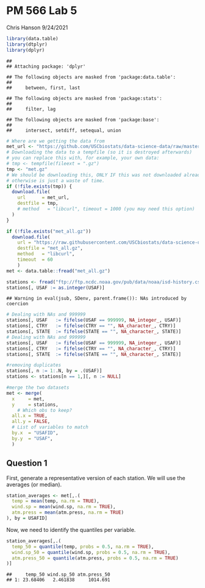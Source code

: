 PM 566 Lab 5
================
Chris Hanson
9/24/2021

``` r
library(data.table)
library(dtplyr)
library(dplyr)
```

    ## 
    ## Attaching package: 'dplyr'

    ## The following objects are masked from 'package:data.table':
    ## 
    ##     between, first, last

    ## The following objects are masked from 'package:stats':
    ## 
    ##     filter, lag

    ## The following objects are masked from 'package:base':
    ## 
    ##     intersect, setdiff, setequal, union

``` r
# Where are we getting the data from
met_url <- "https://github.com/USCbiostats/data-science-data/raw/master/02_met/met_all.gz"
# Downloading the data to a tempfile (so it is destroyed afterwards)
# you can replace this with, for example, your own data:
# tmp <- tempfile(fileext = ".gz")
tmp <- "met.gz"
# We should be downloading this, ONLY IF this was not downloaded already.
# otherwise is just a waste of time.
if (!file.exists(tmp)) {
  download.file(
    url      = met_url,
    destfile = tmp,
    # method   = "libcurl", timeout = 1000 (you may need this option)
  )
}
```

``` r
if (!file.exists("met_all.gz"))
  download.file(
    url = "https://raw.githubusercontent.com/USCbiostats/data-science-data/master/02_met/met_all.gz",
    destfile = "met_all.gz",
    method   = "libcurl",
    timeout  = 60
    )
met <- data.table::fread("met_all.gz")

stations <- fread("ftp://ftp.ncdc.noaa.gov/pub/data/noaa/isd-history.csv")
stations[, USAF := as.integer(USAF)]
```

    ## Warning in eval(jsub, SDenv, parent.frame()): NAs introduced by coercion

``` r
# Dealing with NAs and 999999
stations[, USAF   := fifelse(USAF == 999999, NA_integer_, USAF)]
stations[, CTRY   := fifelse(CTRY == "", NA_character_, CTRY)]
stations[, STATE  := fifelse(STATE == "", NA_character_, STATE)]
# Dealing with NAs and 999999
stations[, USAF   := fifelse(USAF == 999999, NA_integer_, USAF)]
stations[, CTRY   := fifelse(CTRY == "", NA_character_, CTRY)]
stations[, STATE  := fifelse(STATE == "", NA_character_, STATE)]

#removing duplicates
stations[, n := 1:.N, by = .(USAF)]
stations <- stations[n == 1,][, n := NULL]

#merge the two datasets
met <- merge(
  x     = met,      
  y     = stations, 
    # Which obs to keep?
  all.x = TRUE,      
  all.y = FALSE,
  # List of variables to match
  by.x  = "USAFID",
  by.y  = "USAF", 
  )
```

## Question 1

First, generate a representative version of each station. We will use
the averages (or median).

``` r
station_averages <- met[,.(
  temp = mean(temp, na.rm = TRUE),
  wind.sp = mean(wind.sp, na.rm = TRUE),
  atm.press = mean(atm.press, na.rm = TRUE)
), by = USAFID]
```

Now, we need to identify the quantiles per variable.

``` r
station_averages[,.(
  temp_50 = quantile(temp, probs = 0.5, na.rm = TRUE),
  wind.sp_50 = quantile(wind.sp, probs = 0.5, na.rm = TRUE),
  atm.press_50 = quantile(atm.press, probs = 0.5, na.rm = TRUE)
)]
```

    ##     temp_50 wind.sp_50 atm.press_50
    ## 1: 23.68406   2.461838     1014.691
